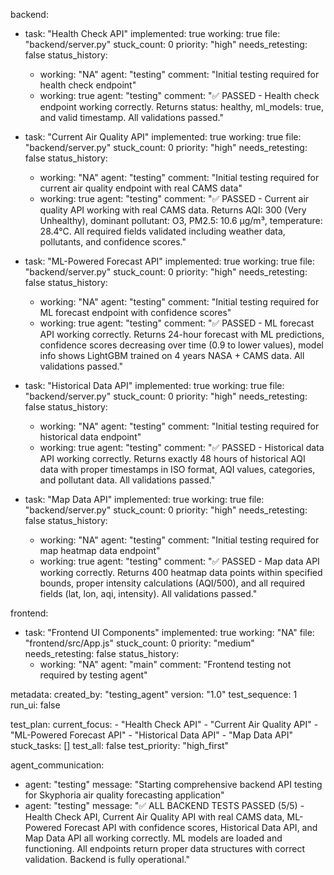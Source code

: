 backend:
  - task: "Health Check API"
    implemented: true
    working: true
    file: "backend/server.py"
    stuck_count: 0
    priority: "high"
    needs_retesting: false
    status_history:
      - working: "NA"
        agent: "testing"
        comment: "Initial testing required for health check endpoint"
      - working: true
        agent: "testing"
        comment: "✅ PASSED - Health check endpoint working correctly. Returns status: healthy, ml_models: true, and valid timestamp. All validations passed."

  - task: "Current Air Quality API"
    implemented: true
    working: true
    file: "backend/server.py"
    stuck_count: 0
    priority: "high"
    needs_retesting: false
    status_history:
      - working: "NA"
        agent: "testing"
        comment: "Initial testing required for current air quality endpoint with real CAMS data"
      - working: true
        agent: "testing"
        comment: "✅ PASSED - Current air quality API working with real CAMS data. Returns AQI: 300 (Very Unhealthy), dominant pollutant: O3, PM2.5: 10.6 μg/m³, temperature: 28.4°C. All required fields validated including weather data, pollutants, and confidence scores."

  - task: "ML-Powered Forecast API"
    implemented: true
    working: true
    file: "backend/server.py"
    stuck_count: 0
    priority: "high"
    needs_retesting: false
    status_history:
      - working: "NA"
        agent: "testing"
        comment: "Initial testing required for ML forecast endpoint with confidence scores"
      - working: true
        agent: "testing"
        comment: "✅ PASSED - ML forecast API working correctly. Returns 24-hour forecast with ML predictions, confidence scores decreasing over time (0.9 to lower values), model info shows LightGBM trained on 4 years NASA + CAMS data. All validations passed."

  - task: "Historical Data API"
    implemented: true
    working: true
    file: "backend/server.py"
    stuck_count: 0
    priority: "high"
    needs_retesting: false
    status_history:
      - working: "NA"
        agent: "testing"
        comment: "Initial testing required for historical data endpoint"
      - working: true
        agent: "testing"
        comment: "✅ PASSED - Historical data API working correctly. Returns exactly 48 hours of historical AQI data with proper timestamps in ISO format, AQI values, categories, and pollutant data. All validations passed."

  - task: "Map Data API"
    implemented: true
    working: true
    file: "backend/server.py"
    stuck_count: 0
    priority: "high"
    needs_retesting: false
    status_history:
      - working: "NA"
        agent: "testing"
        comment: "Initial testing required for map heatmap data endpoint"
      - working: true
        agent: "testing"
        comment: "✅ PASSED - Map data API working correctly. Returns 400 heatmap data points within specified bounds, proper intensity calculations (AQI/500), and all required fields (lat, lon, aqi, intensity). All validations passed."

frontend:
  - task: "Frontend UI Components"
    implemented: true
    working: "NA"
    file: "frontend/src/App.js"
    stuck_count: 0
    priority: "medium"
    needs_retesting: false
    status_history:
      - working: "NA"
        agent: "main"
        comment: "Frontend testing not required by testing agent"

metadata:
  created_by: "testing_agent"
  version: "1.0"
  test_sequence: 1
  run_ui: false

test_plan:
  current_focus:
    - "Health Check API"
    - "Current Air Quality API"
    - "ML-Powered Forecast API"
    - "Historical Data API"
    - "Map Data API"
  stuck_tasks: []
  test_all: false
  test_priority: "high_first"

agent_communication:
  - agent: "testing"
    message: "Starting comprehensive backend API testing for Skyphoria air quality forecasting application"
  - agent: "testing"
    message: "✅ ALL BACKEND TESTS PASSED (5/5) - Health Check API, Current Air Quality API with real CAMS data, ML-Powered Forecast API with confidence scores, Historical Data API, and Map Data API all working correctly. ML models are loaded and functioning. All endpoints return proper data structures with correct validation. Backend is fully operational."
